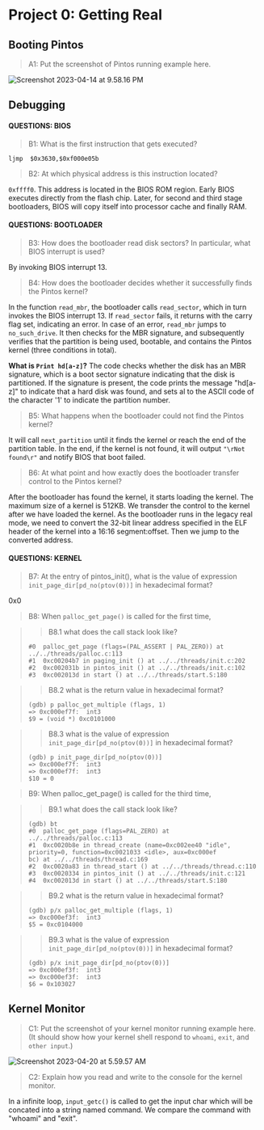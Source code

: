 # Project 0: Getting Real

## Booting Pintos

>A1: Put the screenshot of Pintos running example here.

![Screenshot 2023-04-14 at 9.58.16 PM](https://p.ipic.vip/n7tz44.png)

## Debugging

#### QUESTIONS: BIOS 

>B1: What is the first instruction that gets executed?

```
ljmp  $0x3630,$0xf000e05b
```

>B2: At which physical address is this instruction located?

`0xffff0`. This address is located in the BIOS ROM region. Early BIOS executes directly from the flash chip. Later, for second and third stage bootloaders, BIOS will copy itself into processor cache and finally RAM.


#### QUESTIONS: BOOTLOADER

>B3: How does the bootloader read disk sectors? In particular, what BIOS interrupt is used?

By invoking BIOS interrupt 13.

>B4: How does the bootloader decides whether it successfully finds the Pintos kernel?

In the function `read_mbr`, the bootloader calls `read_sector`, which in turn invokes the BIOS interrupt 13. If `read_sector` fails, it returns with the carry flag set, indicating an error. In case of an error, `read_mbr` jumps to `no_such_drive`. It then checks for the MBR signature, and subsequently verifies that the partition is being used, bootable, and contains the Pintos kernel (three conditions in total).

**What is `Print hd[a-z]`?** The code checks whether the disk has an MBR signature, which is a boot sector signature indicating that the disk is partitioned. If the signature is present, the code prints the message "hd[a-z]" to indicate that a hard disk was found, and sets al to the ASCII code of the character '1' to indicate the partition number.

>B5: What happens when the bootloader could not find the Pintos kernel?

It will call `next_partition` until it finds the kernel or reach the end of the partition table. In the end, if the kernel is not found, it will output `"\rNot found\r"` and notify BIOS that boot failed.

>B6: At what point and how exactly does the bootloader transfer control to the Pintos kernel?

After the bootloader has found the kernel, it starts loading the kernel. The maximum size of a kernel is 512KB. We transder the control to the kernel after we have loaded the kernel. As the bootloader runs in the legacy real mode, we need to  convert the 32-bit linear address specified in the ELF header of the kernel into a 16:16 segment:offset. Then we jump to the converted address.

#### QUESTIONS: KERNEL

>B7: At the entry of pintos_init(), what is the value of expression `init_page_dir[pd_no(ptov(0))]` in hexadecimal format?

0x0

>B8: When `palloc_get_page()` is called for the first time,

>> B8.1 what does the call stack look like?
>
>```
>#0  palloc_get_page (flags=(PAL_ASSERT | PAL_ZERO)) at ../../threads/palloc.c:113
>#1  0xc00204b7 in paging_init () at ../../threads/init.c:202
>#2  0xc002031b in pintos_init () at ../../threads/init.c:102
>#3  0xc002013d in start () at ../../threads/start.S:180
>```

>> B8.2 what is the return value in hexadecimal format?
>
>```
>(gdb) p palloc_get_multiple (flags, 1)
>=> 0xc000ef7f:  int3
>$9 = (void *) 0xc0101000
>```

>> B8.3 what is the value of expression `init_page_dir[pd_no(ptov(0))]` in hexadecimal format?
>
>```
>(gdb) p init_page_dir[pd_no(ptov(0))]
>=> 0xc000ef7f:  int3
>=> 0xc000ef7f:  int3
>$10 = 0
>```



>B9: When palloc_get_page() is called for the third time,

>> B9.1 what does the call stack look like?
>
>```
>(gdb) bt
>#0  palloc_get_page (flags=PAL_ZERO) at ../../threads/palloc.c:113
>#1  0xc0020b8e in thread_create (name=0xc002ee40 "idle", priority=0, function=0xc0021033 <idle>, aux=0xc000ef
>bc) at ../../threads/thread.c:169
>#2  0xc0020a83 in thread_start () at ../../threads/thread.c:110
>#3  0xc0020334 in pintos_init () at ../../threads/init.c:121
>#4  0xc002013d in start () at ../../threads/start.S:180
>
>```

>> B9.2 what is the return value in hexadecimal format?
>
>```
>(gdb) p/x palloc_get_multiple (flags, 1)
>=> 0xc000ef3f:  int3   
>$5 = 0xc0104000
>```

>> B9.3 what is the value of expression `init_page_dir[pd_no(ptov(0))]` in hexadecimal format?
>
>```
>(gdb) p/x init_page_dir[pd_no(ptov(0))]
>=> 0xc000ef3f:  int3   
>=> 0xc000ef3f:  int3   
>$6 = 0x103027
>```

## Kernel Monitor

>C1: Put the screenshot of your kernel monitor running example here. (It should show how your kernel shell respond to `whoami`, `exit`, and `other input`.)

![Screenshot 2023-04-20 at 5.59.57 AM](https://p.ipic.vip/1k9e9y.png)

>C2: Explain how you read and write to the console for the kernel monitor.

In a infinite loop, `input_getc()` is called to get the input char which will be concated into a string named command. We compare the command with "whoami" and "exit".